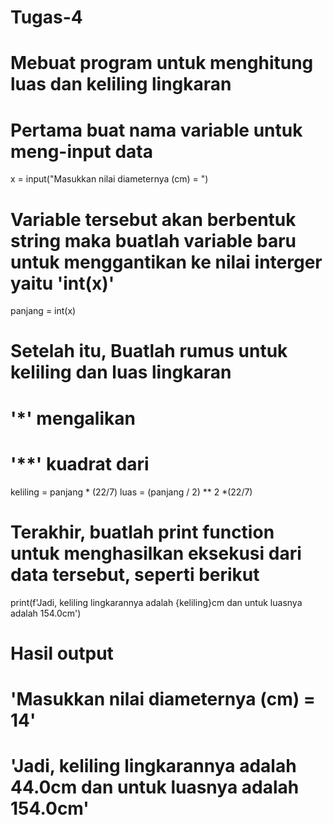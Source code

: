 # Tugas-4
# Mebuat program untuk menghitung luas dan keliling lingkaran

# Pertama buat nama variable untuk meng-input data
x = input("Masukkan nilai diameternya (cm) = ")

# Variable tersebut akan berbentuk string maka buatlah variable baru untuk menggantikan ke nilai interger yaitu 'int(x)'
panjang = int(x)

# Setelah itu, Buatlah rumus untuk keliling dan luas lingkaran
# '*' mengalikan
# '**' kuadrat dari
keliling = panjang * (22/7)
luas = (panjang / 2) ** 2 *(22/7)

# Terakhir, buatlah print function untuk menghasilkan eksekusi dari data tersebut, seperti berikut
print(f'Jadi, keliling lingkarannya adalah {keliling}cm dan untuk luasnya adalah 154.0cm')

# Hasil output
# 'Masukkan nilai diameternya (cm) = 14'
# 'Jadi, keliling lingkarannya adalah 44.0cm dan untuk luasnya adalah 154.0cm'
